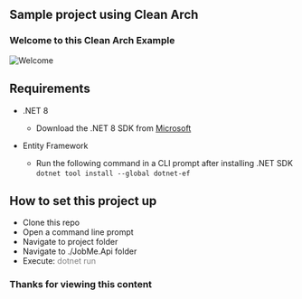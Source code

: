 ## Sample project using Clean Arch

### Welcome to this Clean Arch Example
![Welcome](https://media2.dev.to/dynamic/image/width=800%2Cheight=%2Cfit=scale-down%2Cgravity=auto%2Cformat=auto/https%3A%2F%2Fdev-to-uploads.s3.amazonaws.com%2Fi%2F9mtznxfpdeuq48ed1el8.gif)

## Requirements
  - .NET 8
    - Download the .NET 8 SDK from [Microsoft](https://dotnet.microsoft.com/en-us/download)

  - Entity Framework
    - Run the following command in a CLI prompt after installing .NET SDK
    ```dotnet tool install --global dotnet-ef``` 

## How to set this project up
- Clone this repo
- Open a command line prompt
- Navigate to project folder
- Navigate to ./JobMe.Api folder
- Execute: <font color="gray">dotnet run</font>

### Thanks for viewing this content
